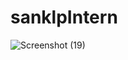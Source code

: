 # sanklpIntern
![Screenshot (19)](https://user-images.githubusercontent.com/89402101/156924192-4b9cbf55-00eb-401c-9e39-d26bd9952076.png)
